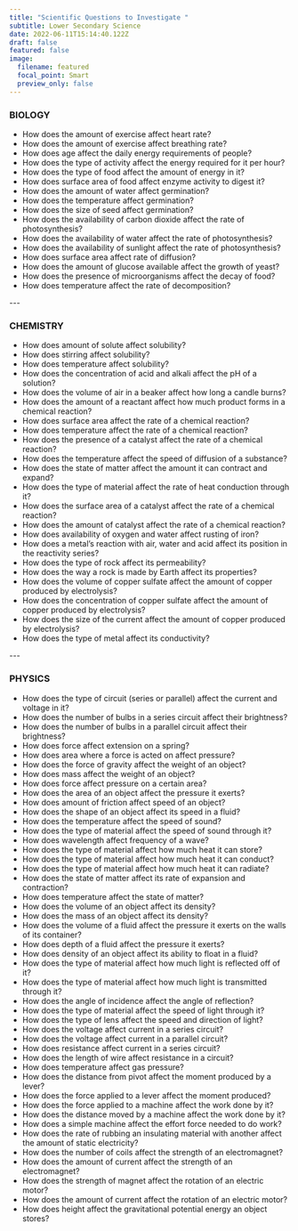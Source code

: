 ```yaml
---
title: "Scientific Questions to Investigate "
subtitle: Lower Secondary Science
date: 2022-06-11T15:14:40.122Z
draft: false
featured: false
image:
  filename: featured
  focal_point: Smart
  preview_only: false
---
```

<!--StartFragment-->

### BIOLOGY

* How does the amount of exercise affect heart rate?
* How does the amount of exercise affect breathing rate?
* How does age affect the daily energy requirements of people?
* How does the type of activity affect the energy required for it per hour?
* How does the type of food affect the amount of energy in it?
* How does surface area of food affect enzyme activity to digest it?
* How does the amount of water affect germination?
* How does the temperature affect germination?
* How does the size of seed affect germination?
* How does the availability of carbon dioxide affect the rate of photosynthesis?
* How does the availability of water affect the rate of photosynthesis?
* How does the availability of sunlight affect the rate of photosynthesis?
* How does surface area affect rate of diffusion?
* How does the amount of glucose available affect the growth of yeast?
* How does the presence of microorganisms affect the decay of food?
* How does temperature affect the rate of decomposition?

\---

### CHEMISTRY

* How does amount of solute affect solubility?
* How does stirring affect solubility?
* How does temperature affect solubility?
* How does the concentration of acid and alkali affect the pH of a solution?
* How does the volume of air in a beaker affect how long a candle burns?
* How does the amount of a reactant affect how much product forms in a chemical reaction?
* How does surface area affect the rate of a chemical reaction?
* How does temperature affect the rate of a chemical reaction?
* How does the presence of a catalyst affect the rate of a chemical reaction?
* How does the temperature affect the speed of diffusion of a substance?
* How does the state of matter affect the amount it can contract and expand?
* How does the type of material affect the rate of heat conduction through it?
* How does the surface area of a catalyst affect the rate of a chemical reaction?
* How does the amount of catalyst affect the rate of a chemical reaction?
* How does availability of oxygen and water affect rusting of iron?
* How does a metal’s reaction with air, water and acid affect its position in the reactivity series?
* How does the type of rock affect its permeability?
* How does the way a rock is made by Earth affect its properties?
* How does the volume of copper sulfate affect the amount of copper produced by electrolysis?
* How does the concentration of copper sulfate affect the amount of copper produced by electrolysis?
* How does the size of the current affect the amount of copper produced by electrolysis?
* How does the type of metal affect its conductivity?

\---

### PHYSICS

* How does the type of circuit (series or parallel) affect the current and voltage in it?
* How does the number of bulbs in a series circuit affect their brightness?
* How does the number of bulbs in a parallel circuit affect their brightness?
* How does force affect extension on a spring?
* How does area where a force is acted on affect pressure?
* How does the force of gravity affect the weight of an object?
* How does mass affect the weight of an object?
* How does force affect pressure on a certain area?
* How does the area of an object affect the pressure it exerts?
* How does amount of friction affect speed of an object?
* How does the shape of an object affect its speed in a fluid?
* How does the temperature affect the speed of sound?
* How does the type of material affect the speed of sound through it?
* How does wavelength affect frequency of a wave?
* How does the type of material affect how much heat it can store?
* How does the type of material affect how much heat it can conduct?
* How does the type of material affect how much heat it can radiate?
* How does the state of matter affect its rate of expansion and contraction?
* How does temperature affect the state of matter?
* How does the volume of an object affect its density?
* How does the mass of an object affect its density?
* How does the volume of a fluid affect the pressure it exerts on the walls of its container?
* How does depth of a fluid affect the pressure it exerts?
* How does density of an object affect its ability to float in a fluid?
* How does the type of material affect how much light is reflected off of it?
* How does the type of material affect how much light is transmitted through it?
* How does the angle of incidence affect the angle of reflection?
* How does the type of material affect the speed of light through it?
* How does the type of lens affect the speed and direction of light?
* How does the voltage affect current in a series circuit?
* How does the voltage affect current in a parallel circuit?
* How does resistance affect current in a series circuit?
* How does the length of wire affect resistance in a circuit?
* How does temperature affect gas pressure?
* How does the distance from pivot affect the moment produced by a lever?
* How does the force applied to a lever affect the moment produced?
* How does the force applied to a machine affect the work done by it?
* How does the distance moved by a machine affect the work done by it?
* How does a simple machine affect the effort force needed to do work?
* How does the rate of rubbing an insulating material with another affect the amount of static electricity?
* How does the number of coils affect the strength of an electromagnet?
* How does the amount of current affect the strength of an electromagnet?
* How does the strength of magnet affect the rotation of an electric motor?
* How does the amount of current affect the rotation of an electric motor?
* How does height affect the gravitational potential energy an object stores?





 



<!--EndFragment-->